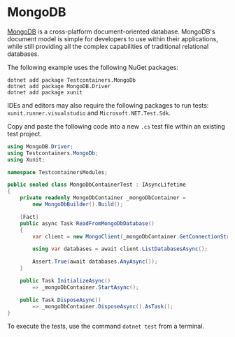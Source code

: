 # MongoDB

[MongoDB](https://www.mongodb.com/what-is-mongodb) is a cross-platform document-oriented database. MongoDB's document model is simple for developers to use within their applications, while still providing all the complex capabilities of traditional relational databases.

The following example uses the following NuGet packages:

```console title="Install the NuGet dependencies"
dotnet add package Testcontainers.MongoDb
dotnet add package MongoDB.Driver
dotnet add package xunit
```

IDEs and editors may also require the following packages to run tests: `xunit.runner.visualstudio` and `Microsoft.NET.Test.Sdk`.

Copy and paste the following code into a new `.cs` test file within an existing test project.

```csharp
using MongoDB.Driver;
using Testcontainers.MongoDb;
using Xunit;

namespace TestcontainersModules;

public sealed class MongoDbContainerTest : IAsyncLifetime
{
    private readonly MongoDbContainer _mongoDbContainer =
        new MongoDbBuilder().Build();

    [Fact]
    public async Task ReadFromMongoDbDatabase()
    {
        var client = new MongoClient(_mongoDbContainer.GetConnectionString());

        using var databases = await client.ListDatabasesAsync();

        Assert.True(await databases.AnyAsync());
    }

    public Task InitializeAsync()
        => _mongoDbContainer.StartAsync();

    public Task DisposeAsync()
        => _mongoDbContainer.DisposeAsync().AsTask();
}
```

To execute the tests, use the command `dotnet test` from a terminal.
